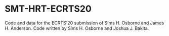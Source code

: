 # SMT-HRT-ECRTS20
Code and data for the ECRTS'20 submission of Sims H. Osborne and James H. Anderson.  Code written by Sims H. Osborne and Joshua J. Bakita.
